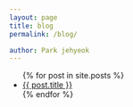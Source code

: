 ```yaml
---
layout: page
title: blog
permalink: /blog/

author: Park jehyeok
---
```


<ul> {% for post in site.posts %} <li> <a href="{{ post.url }}">{{ post.title }}</a> </li> {% endfor %} </ul>